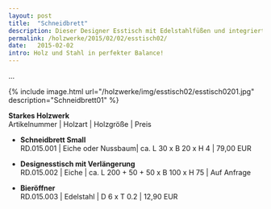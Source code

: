 ```yaml
---
layout: post
title:  "Schneidbrett"
description: Dieser Designer Esstisch mit Edelstahlfüßen und integriertem Bieröffner wirkt wie ein Leichtgewicht, ist aber äußerst stabil und hochwertig. 
permalink: /holzwerke/2015/02/02/esstisch02/
date:   2015-02-02
intro: Holz und Stahl in perfekter Balance!
---
```



 
...

{% include image.html url="/holzwerke/img/esstisch02/esstisch0201.jpg" description="Schneidbrett01" %}



**Starkes Holzwerk**   
Artikelnummer \| Holzart \| Holzgröße \| Preis

* **Schneidbrett Small**   
	RD.015.001  \| 	Eiche oder Nussbaum\| ca. L 30 x B 20 x H  4 \| 79,00 EUR
	
* **Designesstisch mit Verlängerung**   
	RD.015.002  \| 	Eiche \| ca. L 200 + 50 + 50 x B 100 x H 75 \| Auf Anfrage
		
* **Bieröffner**       
	RD.015.003  \| 	Edelstahl \| D 6 x T 0.2  \| 12,90 EUR


